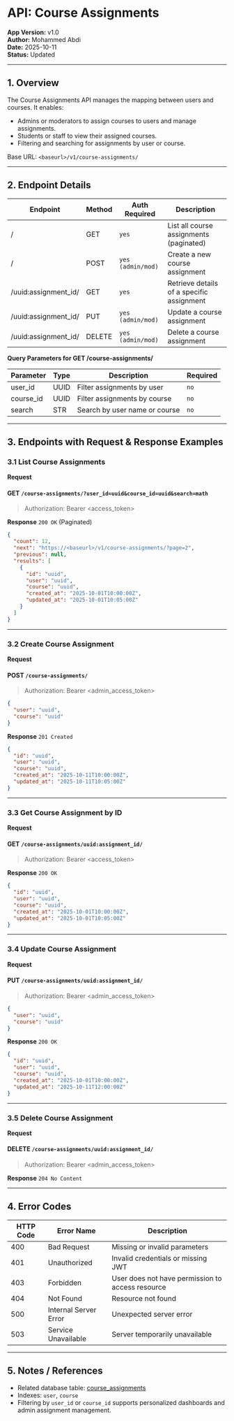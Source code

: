 # API: Course Assignments

**App Version:** v1.0  
**Author:** Mohammed Abdi  
**Date:** 2025-10-11  
**Status:** Updated

---

## 1. Overview

The Course Assignments API manages the mapping between users and courses. It enables:

- Admins or moderators to assign courses to users and manage assignments.
- Students or staff to view their assigned courses.
- Filtering and searching for assignments by user or course.

Base URL: `<baseurl>/v1/course-assignments/`

---

## 2. Endpoint Details

| Endpoint             | Method | Auth Required     | Description                               |
| -------------------- | ------ | ----------------- | ----------------------------------------- |
| /                    | GET    | `yes`             | List all course assignments (paginated)   |
| /                    | POST   | `yes (admin/mod)` | Create a new course assignment            |
| /uuid:assignment_id/ | GET    | `yes`             | Retrieve details of a specific assignment |
| /uuid:assignment_id/ | PUT    | `yes (admin/mod)` | Update a course assignment                |
| /uuid:assignment_id/ | DELETE | `yes (admin/mod)` | Delete a course assignment                |

**Query Parameters for GET /course-assignments/**

| Parameter | Type | Description                   | Required |
| --------- | ---- | ----------------------------- | -------- |
| user_id   | UUID | Filter assignments by user    | `no`     |
| course_id | UUID | Filter assignments by course  | `no`     |
| search    | STR  | Search by user name or course | `no`     |

---

## 3. Endpoints with Request & Response Examples

### 3.1 List Course Assignments

**Request**

#### GET `/course-assignments/?user_id=uuid&course_id=uuid&search=math`

> Authorization: Bearer <access_token>

**Response** `200 OK` (Paginated)

```json
{
  "count": 12,
  "next": "https://<baseurl>/v1/course-assignments/?page=2",
  "previous": null,
  "results": [
    {
      "id": "uuid",
      "user": "uuid",
      "course": "uuid",
      "created_at": "2025-10-01T10:00:00Z",
      "updated_at": "2025-10-01T10:05:00Z"
    }
  ]
}
```

---

### 3.2 Create Course Assignment

**Request**

#### POST `/course-assignments/`

> Authorization: Bearer <admin_access_token>

```json
{
  "user": "uuid",
  "course": "uuid"
}
```

**Response** `201 Created`

```json
{
  "id": "uuid",
  "user": "uuid",
  "course": "uuid",
  "created_at": "2025-10-11T10:00:00Z",
  "updated_at": "2025-10-11T10:05:00Z"
}
```

---

### 3.3 Get Course Assignment by ID

**Request**

#### GET `/course-assignments/uuid:assignment_id/`

> Authorization: Bearer <access_token>

**Response** `200 OK`

```json
{
  "id": "uuid",
  "user": "uuid",
  "course": "uuid",
  "created_at": "2025-10-01T10:00:00Z",
  "updated_at": "2025-10-01T10:05:00Z"
}
```

---

### 3.4 Update Course Assignment

**Request**

#### PUT `/course-assignments/uuid:assignment_id/`

> Authorization: Bearer <admin_access_token>

```json
{
  "user": "uuid",
  "course": "uuid"
}
```

**Response** `200 OK`

```json
{
  "id": "uuid",
  "user": "uuid",
  "course": "uuid",
  "created_at": "2025-10-01T10:00:00Z",
  "updated_at": "2025-10-11T12:00:00Z"
}
```

---

### 3.5 Delete Course Assignment

**Request**

#### DELETE `/course-assignments/uuid:assignment_id/`

> Authorization: Bearer <admin_access_token>

**Response** `204 No Content`

---

## 4. Error Codes

| HTTP Code | Error Name            | Description                                      |
| --------- | --------------------- | ------------------------------------------------ |
| 400       | Bad Request           | Missing or invalid parameters                    |
| 401       | Unauthorized          | Invalid credentials or missing JWT               |
| 403       | Forbidden             | User does not have permission to access resource |
| 404       | Not Found             | Resource not found                               |
| 500       | Internal Server Error | Unexpected server error                          |
| 503       | Service Unavailable   | Server temporarily unavailable                   |

---

## 5. Notes / References

- Related database table: [course_assignments](../architecture/database-schema.md/#10-course-assignments)
- Indexes: `user`, `course`
- Filtering by `user_id` or `course_id` supports personalized dashboards and admin assignment management.
